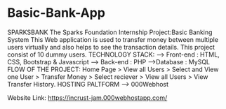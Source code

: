 # Basic-Bank-App
SPARKSBANK  The Sparks Foundation Internship Project:Basic Banking System This Web application is used to transfer money between multiple users virtually and also helps to see the transaction details. This project consist of 10 dummy users.  TECHNOLOGY STACK:  --> Front-end : HTML, CSS, Bootstrap &amp; Javascript  --> Back-end : PHP  -->Database : MySQL  FLOW OF THE PROJECT:  Home Page > View all Users > Select and View one User > Transfer Money > Select reciever > View all Users > View Transfer History. 
HOSTING PALTFORM --> 000Webhost

Website Link: https://incrust-jam.000webhostapp.com/
